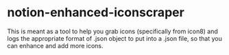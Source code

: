 # notion-enhanced-iconscraper
This is meant as a tool to help you grab icons (specifically from icon8) and logs the appropriate format of .json object to put into a .json file, so that you can enhance and add more icons.
